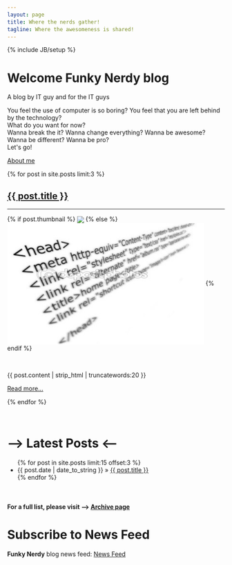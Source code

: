 ```yaml
---
layout: page
title: Where the nerds gather!
tagline: Where the awesomeness is shared!
---
```

{% include JB/setup %}

<div class="hero-unit">
  <h1>Welcome Funky Nerdy blog</h1>
  <p>A blog by IT guy and for the IT guys</p>
  <p>You feel the use of computer is so boring? You feel that you are left
  behind by the technology?<br />
  What do you want for now?<br />
  Wanna break the it? Wanna change everything? Wanna be awesome? Wanna
  be different? Wanna be pro?<br />
  Let's go!</p>
  <p><a class="btn btn-primary btn-large" href="/about.html">About me</a></p>
</div>

<div class="row">
  {% for post in site.posts limit:3 %}
  <div class="span4">
    <a href="{{ BASE_PATH }}{{ post.url }}"><h2>{{ post.title }}</h2></a>
	<hr />
	<p>{% if post.thumbnail %}
	<img src="{{ post.thumbnail }}" style="height: 280px" align="center" />
	{% else %}
	<img src="/assets/themes/tmtxt-responsive/images/no-thumnail.jpg"
  style="height: 280px" align="center" />
	{% endif %}</p>
	<p>&nbsp;</p>
	<p>
	{{ post.content | strip_html | truncatewords:20 }}
	</p>
	<p>
	<a class="btn" href="{{ BASE_PATH }}{{ post.url }}">Read more...</a>
	</p>
  </div>
  {% endfor %}
</div>

<p>&nbsp;</p>

<h1>--&gt; Latest Posts &lt;--</h1>
<ul class="posts">  
	{% for post in site.posts limit:15 offset:3 %}  
	   <li>  
		   <span>{{ post.date | date_to_string }}</span> &raquo;  
		   <a href="{{ BASE_PATH }}{{ post.url }}">  
		   {{ post.title }}</a>  
	   </li>  
	{% endfor %}  
</ul>

<p>&nbsp;</p>

#### For a full list, please visit --> [Archive page](/archive.html)

# Subscribe to News Feed

**Funky Nerdy** blog news feed: [News Feed](/atom.xml)
